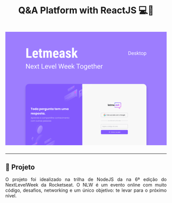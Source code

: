 <h1 align="center">Q&A Platform with ReactJS 💻💬</h1>


<h1 align="center">
    <img alt="Letmeask" src=".github/cover.svg" />
</h1>

---

## 💬 Projeto

<p align="justify">
    O projeto foi idealizado na trilha de NodeJS da na 6ª edição do NextLevelWeek da Rocketseat. O NLW é um evento online com muito código, desafios, networking e um único objetivo: te levar para o próximo nível.
</p>
